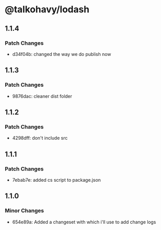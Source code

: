 # @talkohavy/lodash

## 1.1.4

### Patch Changes

- d34f04b: changed the way we do publish now

## 1.1.3

### Patch Changes

- 9876dac: cleaner dist folder

## 1.1.2

### Patch Changes

- 4298dff: don't include src

## 1.1.1

### Patch Changes

- 7ebab7e: added cs script to package.json

## 1.1.0

### Minor Changes

- 654e89a: Added a changeset with which i'll use to add change logs
